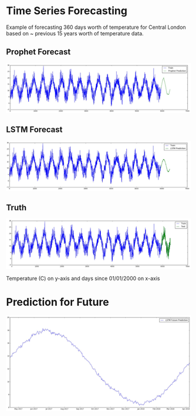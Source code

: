 # Time Series Forecasting

Example of forecasting 360 days worth of temperature for Central London based on ~ previous 15 years worth of temperature data.

## Prophet Forecast

![Prophet](pics/full_data_prophet.JPG)

## LSTM Forecast

![Prophet](pics/full_data_lstm.JPG)

## Truth

![Prophet](pics/full_data.JPG)

Temperature (C) on y-axis and days since 01/01/2000 on x-axis

# Prediction for Future

![Prophet](pics/future_prediction.JPG)